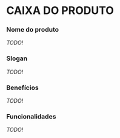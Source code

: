 # CAIXA DO PRODUTO 

### Nome do produto

*TODO!*

### Slogan

*TODO!*

### Benefícios

*TODO!*

### Funcionalidades

*TODO!*

